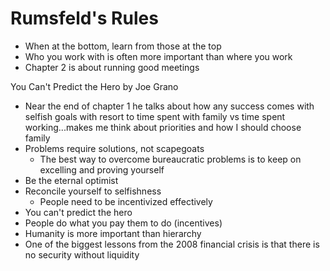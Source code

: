 
# Rumsfeld's Rules


* When at the bottom, learn from those at the top
* Who you work with is often more important than where you work 
* Chapter 2 is about running good meetings 

You Can't Predict the Hero by Joe Grano
* Near the end of chapter 1 he talks about how any success comes with selfish goals with resort to time spent with family vs time spent working...makes me think about priorities and how I should choose family 
* Problems require solutions, not scapegoats
    * The best way to overcome bureaucratic problems is to keep on excelling and proving yourself 
* Be the eternal optimist
* Reconcile yourself to selfishness
    * People need to be incentivized effectively 
* You can't predict the hero
* People do what you pay them to do (incentives)
* Humanity is more important than hierarchy
* One of the biggest lessons from the 2008 financial crisis is that there is no security without liquidity



